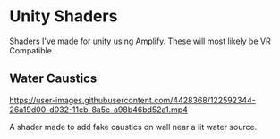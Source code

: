 # Unity Shaders

Shaders I've made for unity using Amplify. These will most likely be VR Compatible.

## Water Caustics

https://user-images.githubusercontent.com/4428368/122592344-26a19d00-d032-11eb-8a5c-a98b46bd52a1.mp4

A shader made to add fake caustics on wall near a lit water source.
